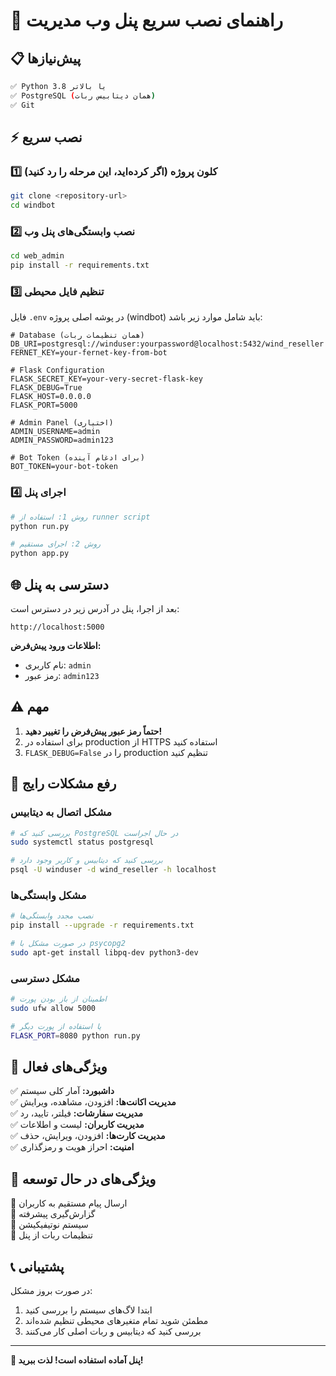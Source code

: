 # 🚀 راهنمای نصب سریع پنل وب مدیریت

## 📋 پیش‌نیازها

```bash
✅ Python 3.8 یا بالاتر
✅ PostgreSQL (همان دیتابیس ربات)
✅ Git
```

## ⚡ نصب سریع

### 1️⃣ کلون پروژه (اگر کرده‌اید، این مرحله را رد کنید)

```bash
git clone <repository-url>
cd windbot
```

### 2️⃣ نصب وابستگی‌های پنل وب

```bash
cd web_admin
pip install -r requirements.txt
```

### 3️⃣ تنظیم فایل محیطی

فایل `.env` در پوشه اصلی پروژه (windbot) باید شامل موارد زیر باشد:

```env
# Database (همان تنظیمات ربات)
DB_URI=postgresql://winduser:yourpassword@localhost:5432/wind_reseller
FERNET_KEY=your-fernet-key-from-bot

# Flask Configuration
FLASK_SECRET_KEY=your-very-secret-flask-key
FLASK_DEBUG=True
FLASK_HOST=0.0.0.0
FLASK_PORT=5000

# Admin Panel (اختیاری)
ADMIN_USERNAME=admin
ADMIN_PASSWORD=admin123

# Bot Token (برای ادغام آینده)
BOT_TOKEN=your-bot-token
```

### 4️⃣ اجرای پنل

```bash
# روش 1: استفاده از runner script
python run.py

# روش 2: اجرای مستقیم
python app.py
```

## 🌐 دسترسی به پنل

بعد از اجرا، پنل در آدرس زیر در دسترس است:

```
http://localhost:5000
```

**اطلاعات ورود پیش‌فرض:**
- نام کاربری: `admin`
- رمز عبور: `admin123`

## ⚠️ مهم

1. **حتماً رمز عبور پیش‌فرض را تغییر دهید!**
2. برای استفاده در production از HTTPS استفاده کنید
3. `FLASK_DEBUG=False` را در production تنظیم کنید

## 🔧 رفع مشکلات رایج

### مشکل اتصال به دیتابیس
```bash
# بررسی کنید که PostgreSQL در حال اجراست
sudo systemctl status postgresql

# بررسی کنید که دیتابیس و کاربر وجود دارد
psql -U winduser -d wind_reseller -h localhost
```

### مشکل وابستگی‌ها
```bash
# نصب مجدد وابستگی‌ها
pip install --upgrade -r requirements.txt

# در صورت مشکل با psycopg2
sudo apt-get install libpq-dev python3-dev
```

### مشکل دسترسی
```bash
# اطمینان از باز بودن پورت
sudo ufw allow 5000

# یا استفاده از پورت دیگر
FLASK_PORT=8080 python run.py
```

## 🎯 ویژگی‌های فعال

✅ **داشبورد:** آمار کلی سیستم  
✅ **مدیریت اکانت‌ها:** افزودن، مشاهده، ویرایش  
✅ **مدیریت سفارشات:** فیلتر، تایید، رد  
✅ **مدیریت کاربران:** لیست و اطلاعات  
✅ **مدیریت کارت‌ها:** افزودن، ویرایش، حذف  
✅ **امنیت:** احراز هویت و رمزگذاری  

## 🔄 ویژگی‌های در حال توسعه

🚧 ارسال پیام مستقیم به کاربران  
🚧 گزارش‌گیری پیشرفته  
🚧 سیستم نوتیفیکیشن  
🚧 تنظیمات ربات از پنل  

## 📞 پشتیبانی

در صورت بروز مشکل:

1. ابتدا لاگ‌های سیستم را بررسی کنید
2. مطمئن شوید تمام متغیرهای محیطی تنظیم شده‌اند
3. بررسی کنید که دیتابیس و ربات اصلی کار می‌کنند

---

**🎉 پنل آماده استفاده است! لذت ببرید!** 